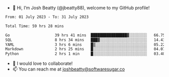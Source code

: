- 👋 Hi, I’m Josh Beatty (@jbeatty88), welcome to my GitHub profile!

<!--START_SECTION:waka-->

```txt
From: 01 July 2023 - To: 31 July 2023

Total Time: 59 hrs 28 mins

Go                    39 hrs 41 mins  ████████████████▓░░░░░░░░   66.75 %
SQL                   8 hrs 34 mins   ███▓░░░░░░░░░░░░░░░░░░░░░   14.43 %
YAML                  3 hrs 6 mins    █▒░░░░░░░░░░░░░░░░░░░░░░░   05.22 %
Markdown              2 hrs 25 mins   █░░░░░░░░░░░░░░░░░░░░░░░░   04.07 %
Python                2 hrs 1 min     █░░░░░░░░░░░░░░░░░░░░░░░░   03.40 %
```

<!--END_SECTION:waka-->

- 💞️ I would love to collaborate!
- 📫 You can reach me at joshbeatty@softwaresugar.co

<!---
jbeatty88/jbeatty88 is a ✨ special ✨ repository because its `README.md` (this file) appears on your GitHub profile.
You can click the Preview link to take a look at your changes.
--->
